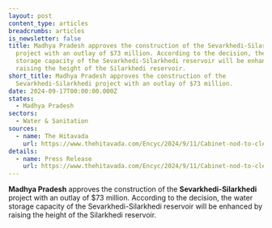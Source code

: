 ```yaml
---
layout: post
content_type: articles
breadcrumbs: articles
is_newsletter: false
title: Madhya Pradesh approves the construction of the Sevarkhedi-Silarkhedi
  project with an outlay of $73 million. According to the decision, the water
  storage capacity of the Sevarkhedi-Silarkhedi reservoir will be enhanced by
  raising the height of the Silarkhedi reservoir.
short_title: Madhya Pradesh approves the construction of the
  Sevarkhedi-Silarkhedi project with an outlay of $73 million.
date: 2024-09-17T00:00:00.000Z
states:
  - Madhya Pradesh
sectors:
  - Water & Sanitation
sources:
  - name: The Hitavada
    url: https://www.thehitavada.com/Encyc/2024/9/11/Cabinet-nod-to-cleaning-river-Kshipra-irrigation-facilities-to-reach-65-villages.html
details:
  - name: Press Release
    url: https://www.thehitavada.com/Encyc/2024/9/11/Cabinet-nod-to-cleaning-river-Kshipra-irrigation-facilities-to-reach-65-villages.html
---
```

**Madhya Pradesh** approves the construction of the **Sevarkhedi-Silarkhedi** project with an outlay of $73 million. According to the decision, the water storage capacity of the Sevarkhedi-Silarkhedi reservoir will be enhanced by raising the height of the Silarkhedi reservoir. [](https://www.mpinfo.org/Home/CabinetDetails?newsid=240910S7&fontname=FontEnglish&LocID=32&pubdate=09/10/2024)
